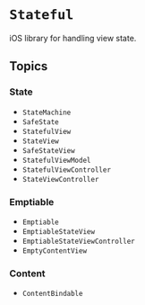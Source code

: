# ``Stateful``

iOS library for handling view state.

## Topics

### State
- ``StateMachine``
- ``SafeState``
- ``StatefulView``
- ``StateView``
- ``SafeStateView``
- ``StatefulViewModel``
- ``StatefulViewController``
- ``StateViewController``

### Emptiable
- ``Emptiable``
- ``EmptiableStateView``
- ``EmptiableStateViewController``
- ``EmptyContentView``

### Content
- ``ContentBindable``
